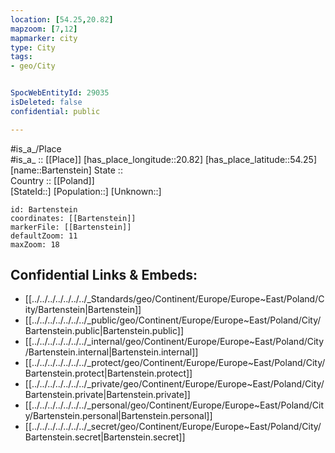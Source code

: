 ```yaml
---
location: [54.25,20.82] 
mapzoom: [7,12] 
mapmarker: city 
type: City
tags:
- geo/City


SpocWebEntityId: 29035
isDeleted: false
confidential: public

---
```

#is_a_/Place  
#is_a_ :: [[Place]] 
[has_place_longitude::20.82] 
[has_place_latitude::54.25] 
[name::Bartenstein] 
State ::  
Country :: [[Poland]]  
[StateId::] 
[Population::] 
[Unknown::] 


```leaflet
id: Bartenstein
coordinates: [[Bartenstein]] 
markerFile: [[Bartenstein]] 
defaultZoom: 11 
maxZoom: 18
```


## Confidential Links & Embeds: 
- [[../../../../../../../_Standards/geo/Continent/Europe/Europe~East/Poland/City/Bartenstein|Bartenstein]] 
- [[../../../../../../../_public/geo/Continent/Europe/Europe~East/Poland/City/Bartenstein.public|Bartenstein.public]] 
- [[../../../../../../../_internal/geo/Continent/Europe/Europe~East/Poland/City/Bartenstein.internal|Bartenstein.internal]] 
- [[../../../../../../../_protect/geo/Continent/Europe/Europe~East/Poland/City/Bartenstein.protect|Bartenstein.protect]] 
- [[../../../../../../../_private/geo/Continent/Europe/Europe~East/Poland/City/Bartenstein.private|Bartenstein.private]] 
- [[../../../../../../../_personal/geo/Continent/Europe/Europe~East/Poland/City/Bartenstein.personal|Bartenstein.personal]] 
- [[../../../../../../../_secret/geo/Continent/Europe/Europe~East/Poland/City/Bartenstein.secret|Bartenstein.secret]] 
